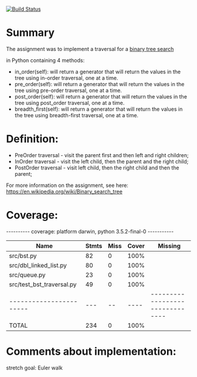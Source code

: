 [![Build Status](https://travis-ci.org/wenima/data-structures.svg?branch=bst-traversal)](https://travis-ci.org/wenima/data-structures)

# Summary

The assignment was to implement a traversal for a [binary tree search](https://en.wikipedia.org/wiki/Binary_search_tree)

in Python containing 4 methods:

* in_order(self): will return a generator that will return the values in the tree using in-order traversal, one at a time.
* pre_order(self): will return a generator that will return the values in the tree using pre-order traversal, one at a time.
* post_order(self): will return a generator that will return the values in the tree using post_order traversal, one at a time.
* breadth_first(self): will return a generator that will return the values in the tree using breadth-first traversal, one at a time.

# Definition:
* PreOrder traversal - visit the parent first and then left and right children;
* InOrder traversal - visit the left child, then the parent and the right child;
* PostOrder traversal - visit left child, then the right child and then the parent;


For more information on the assignment, see here: https://en.wikipedia.org/wiki/Binary_search_tree


# Coverage:

---------- coverage: platform darwin, python 3.5.2-final-0 -----------


| Name                     | Stmts | Miss | Cover | Missing                         |
| -----------------------  | ----- | ---- | ----- | ------------------------------- |
| src/bst.py               |  82   |  0   | 100%  |                                 |
| src/dbl_linked_list.py   |  80   |  0   | 100%  |                                 |
| src/queue.py             |  23   |  0   | 100%  |                                 |
| src/test_bst_traversal.py|  49   |  0   | 100%  |                                 |
| -----------------------  |  ---  |  --  | ----  | ------------------------------- |
| TOTAL                    |  234  |  0   | 100%  |                                 |


# Comments about implementation:
stretch goal: Euler walk

